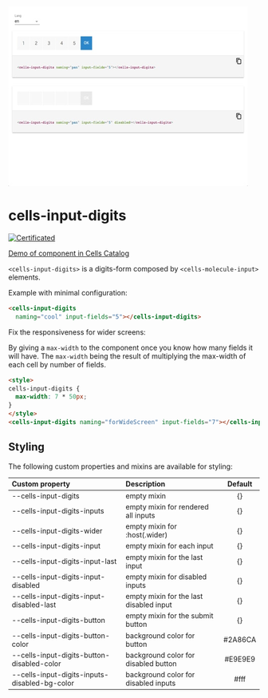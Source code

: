 ![cells-input-digits screenshot](cells-input-digits.jpg)

# cells-input-digits

[![Certificated](https://img.shields.io/badge/certificated-yes-brightgreen.svg)](http://bbva-files.s3.amazonaws.com/cells/bbva-catalog/index.html)

[Demo of component in Cells Catalog](http://bbva-files.s3.amazonaws.com/cells/bbva-catalog/index.html#/elements/cells-input-digits)

`<cells-input-digits>` is a digits-form composed by `<cells-molecule-input>` elements.

Example with minimal configuration:

```html
<cells-input-digits
  naming="cool" input-fields="5"></cells-input-digits>
```

Fix the responsiveness for wider screens:

By giving a `max-width` to the component once you know how many fields it will have.
The `max-width` being the result of multiplying the max-width of each cell by number of fields.

```html
<style>
cells-input-digits {
  max-width: 7 * 50px;
}
</style>
<cells-input-digits naming="forWideScreen" input-fields="7"></cells-input-digits>
```

## Styling

The following custom properties and mixins are available for styling:

| Custom property | Description     | Default        |
|:----------------|:----------------|:--------------:|
| --cells-input-digits  | empty mixin     | {}             |
| --cells-input-digits-inputs  | empty mixin for rendered all inputs    | {}             |
| --cells-input-digits-wider      | empty mixin for :host(.wider) | {}  |
| --cells-input-digits-input      | empty mixin for each input | {}  |
| --cells-input-digits-input-last      | empty mixin for the last input | {}  |
| --cells-input-digits-input-disabled      | empty mixin for disabled inputs | {}  |
| --cells-input-digits-input-disabled-last | empty mixin for the last disabled input | {}  |
| --cells-input-digits-button | empty mixin for the submit button | {}  |
| --cells-input-digits-button-color | background color for button  | #2A86CA |
| --cells-input-digits-button-disabled-color | background color for disabled button  | #E9E9E9 |
| --cells-input-digits-inputs-disabled-bg-color | background color for disabled inputs  | #fff |
